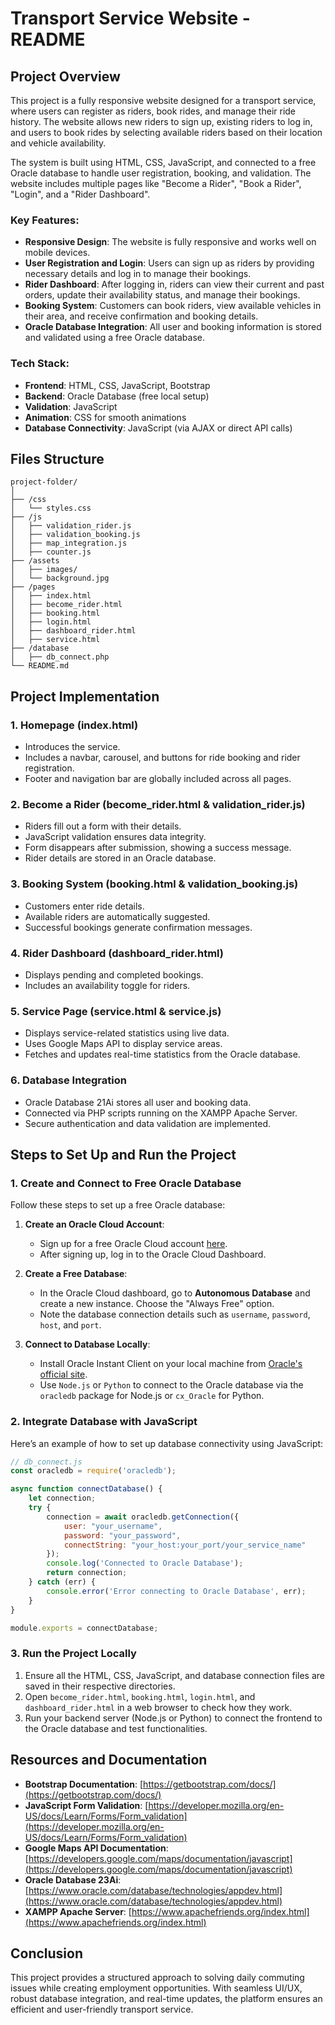 # Transport Service Website - README

## Project Overview
This project is a fully responsive website designed for a transport service, where users can register as riders, book rides, and manage their ride history. The website allows new riders to sign up, existing riders to log in, and users to book rides by selecting available riders based on their location and vehicle availability.

The system is built using HTML, CSS, JavaScript, and connected to a free Oracle database to handle user registration, booking, and validation. The website includes multiple pages like "Become a Rider", "Book a Rider", "Login", and a "Rider Dashboard".

### Key Features:
- **Responsive Design**: The website is fully responsive and works well on mobile devices.
- **User Registration and Login**: Users can sign up as riders by providing necessary details and log in to manage their bookings.
- **Rider Dashboard**: After logging in, riders can view their current and past orders, update their availability status, and manage their bookings.
- **Booking System**: Customers can book riders, view available vehicles in their area, and receive confirmation and booking details.
- **Oracle Database Integration**: All user and booking information is stored and validated using a free Oracle database.

### Tech Stack:
- **Frontend**: HTML, CSS, JavaScript, Bootstrap
- **Backend**: Oracle Database (free local setup)
- **Validation**: JavaScript
- **Animation**: CSS for smooth animations
- **Database Connectivity**: JavaScript (via AJAX or direct API calls)

## Files Structure

```plaintext
project-folder/
│
├── /css
│   └── styles.css
├── /js
│   ├── validation_rider.js
│   ├── validation_booking.js
│   ├── map_integration.js
│   ├── counter.js
├── /assets
│   ├── images/
│   └── background.jpg
├── /pages
│   ├── index.html
│   ├── become_rider.html
│   ├── booking.html
│   ├── login.html
│   ├── dashboard_rider.html
│   ├── service.html
├── /database
│   ├── db_connect.php
└── README.md
```

## Project Implementation

### 1. Homepage (index.html)
- Introduces the service.
- Includes a navbar, carousel, and buttons for ride booking and rider registration.
- Footer and navigation bar are globally included across all pages.

### 2. Become a Rider (become_rider.html & validation_rider.js)
- Riders fill out a form with their details.
- JavaScript validation ensures data integrity.
- Form disappears after submission, showing a success message.
- Rider details are stored in an Oracle database.

### 3. Booking System (booking.html & validation_booking.js)
- Customers enter ride details.
- Available riders are automatically suggested.
- Successful bookings generate confirmation messages.

### 4. Rider Dashboard (dashboard_rider.html)
- Displays pending and completed bookings.
- Includes an availability toggle for riders.

### 5. Service Page (service.html & service.js)
- Displays service-related statistics using live data.
- Uses Google Maps API to display service areas.
- Fetches and updates real-time statistics from the Oracle database.

### 6. Database Integration
- Oracle Database 21Ai stores all user and booking data.
- Connected via PHP scripts running on the XAMPP Apache Server.
- Secure authentication and data validation are implemented.

## Steps to Set Up and Run the Project

### 1. Create and Connect to Free Oracle Database
Follow these steps to set up a free Oracle database:

1. **Create an Oracle Cloud Account**:
   - Sign up for a free Oracle Cloud account [here](https://www.oracle.com/cloud/free/).
   - After signing up, log in to the Oracle Cloud Dashboard.

2. **Create a Free Database**:
   - In the Oracle Cloud dashboard, go to **Autonomous Database** and create a new instance. Choose the "Always Free" option.
   - Note the database connection details such as `username`, `password`, `host`, and `port`.

3. **Connect to Database Locally**:
   - Install Oracle Instant Client on your local machine from [Oracle's official site](https://www.oracle.com/database/technologies/instant-client.html).
   - Use `Node.js` or `Python` to connect to the Oracle database via the `oracledb` package for Node.js or `cx_Oracle` for Python.

### 2. Integrate Database with JavaScript
Here’s an example of how to set up database connectivity using JavaScript:

```javascript
// db_connect.js
const oracledb = require('oracledb');

async function connectDatabase() {
    let connection;
    try {
        connection = await oracledb.getConnection({
            user: "your_username",
            password: "your_password",
            connectString: "your_host:your_port/your_service_name"
        });
        console.log('Connected to Oracle Database');
        return connection;
    } catch (err) {
        console.error('Error connecting to Oracle Database', err);
    }
}

module.exports = connectDatabase;
```

### 3. Run the Project Locally
1. Ensure all the HTML, CSS, JavaScript, and database connection files are saved in their respective directories.
2. Open `become_rider.html`, `booking.html`, `login.html`, and `dashboard_rider.html` in a web browser to check how they work.
3. Run your backend server (Node.js or Python) to connect the frontend to the Oracle database and test functionalities.

## Resources and Documentation
- **Bootstrap Documentation**: [https://getbootstrap.com/docs/](https://getbootstrap.com/docs/)
- **JavaScript Form Validation**: [https://developer.mozilla.org/en-US/docs/Learn/Forms/Form_validation](https://developer.mozilla.org/en-US/docs/Learn/Forms/Form_validation)
- **Google Maps API Documentation**: [https://developers.google.com/maps/documentation/javascript](https://developers.google.com/maps/documentation/javascript)
- **Oracle Database 23Ai**: [https://www.oracle.com/database/technologies/appdev.html](https://www.oracle.com/database/technologies/appdev.html)
- **XAMPP Apache Server**: [https://www.apachefriends.org/index.html](https://www.apachefriends.org/index.html)

## Conclusion
This project provides a structured approach to solving daily commuting issues while creating employment opportunities. With seamless UI/UX, robust database integration, and real-time updates, the platform ensures an efficient and user-friendly transport service.


